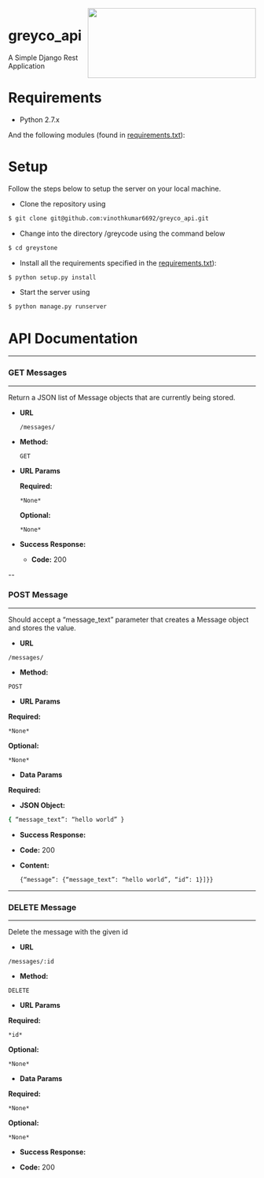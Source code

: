 <img src = "http://r3.masstransitmag.com/files/base/image/MASS/2014/04/16x9/320x180/greystone-logo_11392262.jpg" align = "right" height="142" width="342">

# greyco_api
A Simple Django Rest Application

Requirements
=======

* Python 2.7.x 

And the following modules (found in [requirements.txt](https://github.com/vinothkumar6692/greyco_api/greystone/requirements.txt)):


Setup
=======

Follow the steps below to setup the server on your local machine.

* Clone the repository using 

```bash
$ git clone git@github.com:vinothkumar6692/greyco_api.git
```

* Change into the directory /greycode using the command below

```bash
$ cd greystone
```

* Install all the requirements specified in the [requirements.txt](https://github.com/vinothkumar6692/greyco_api/greystone/requirements.txt)):

```bash
$ python setup.py install
```

* Start the server using 

```bash
$ python manage.py runserver
```

API Documentation
=======


---
### GET Messages
---

Return a JSON list of Message objects that are currently being stored.

* **URL**

  `/messages/`

* **Method:**
  
  `GET`
  
*  **URL Params**

   **Required:**
 
     `*None*`

   **Optional:**
 
     `*None*`

* **Success Response:**

  * **Code:** 200 <br />


--
### POST Message
---

Should accept a “message_text” parameter that creates a Message object and stores the value.

* **URL**

`/messages/`

* **Method:**

`POST`

*  **URL Params**

**Required:**

  `*None*`

**Optional:**

  `*None*`

* **Data Params**

**Required:**

* **JSON Object:**

```bash
{ “message_text”: “hello world” }
```

* **Success Response:**

* **Code:** 200 <br />

* **Content:**
  
  ```bash
  {“message”: {“message_text”: “hello world”, “id”: 1}]}}
  ``` 

---
### DELETE Message
---

Delete the message with the given id

* **URL**

`/messages/:id`

* **Method:**

`DELETE`

*  **URL Params**

**Required:**

 `*id*`
 
**Optional:**

  `*None*`

* **Data Params**

**Required:**

  `*None*`

**Optional:**

  `*None*`

* **Success Response:**

* **Code:** 200 <br />
